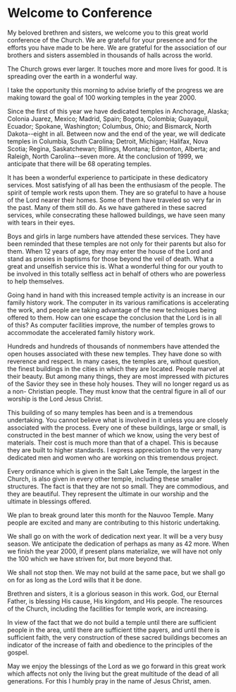 # Welcome to Conference

My beloved brethren and sisters, we welcome you to this great world conference
of the Church. We are grateful for your presence and for the efforts you have
made to be here. We are grateful for the association of our brothers and
sisters assembled in thousands of halls across the world.

The Church grows ever larger. It touches more and more lives for good. It is
spreading over the earth in a wonderful way.

I take the opportunity this morning to advise briefly of the progress we are
making toward the goal of 100 working temples in the year 2000.

Since the first of this year we have dedicated temples in Anchorage, Alaska;
Colonia Juarez, Mexico; Madrid, Spain; Bogota, Colombia; Guayaquil, Ecuador;
Spokane, Washington; Columbus, Ohio; and Bismarck, North Dakota--eight in all.
Between now and the end of the year, we will dedicate temples in Columbia,
South Carolina; Detroit, Michigan; Halifax, Nova Scotia; Regina, Saskatchewan;
Billings, Montana; Edmonton, Alberta; and Raleigh, North Carolina--seven more.
At the conclusion of 1999, we anticipate that there will be 68 operating
temples.

It has been a wonderful experience to participate in these dedicatory
services. Most satisfying of all has been the enthusiasm of the people. The
spirit of temple work rests upon them. They are so grateful to have a house of
the Lord nearer their homes. Some of them have traveled so very far in the
past. Many of them still do. As we have gathered in these sacred services,
while consecrating these hallowed buildings, we have seen many with tears in
their eyes.

Boys and girls in large numbers have attended these services. They have been
reminded that these temples are not only for their parents but also for them.
When 12 years of age, they may enter the house of the Lord and stand as
proxies in baptisms for those beyond the veil of death. What a great and
unselfish service this is. What a wonderful thing for our youth to be involved
in this totally selfless act in behalf of others who are powerless to help
themselves.

Going hand in hand with this increased temple activity is an increase in our
family history work. The computer in its various ramifications is accelerating
the work, and people are taking advantage of the new techniques being offered
to them. How can one escape the conclusion that the Lord is in all of this? As
computer facilities improve, the number of temples grows to accommodate the
accelerated family history work.

Hundreds and hundreds of thousands of nonmembers have attended the open houses
associated with these new temples. They have done so with reverence and
respect. In many cases, the temples are, without question, the finest
buildings in the cities in which they are located. People marvel at their
beauty. But among many things, they are most impressed with pictures of the
Savior they see in these holy houses. They will no longer regard us as a non-
Christian people. They must know that the central figure in all of our worship
is the Lord Jesus Christ.

This building of so many temples has been and is a tremendous undertaking. You
cannot believe what is involved in it unless you are closely associated with
the process. Every one of these buildings, large or small, is constructed in
the best manner of which we know, using the very best of materials. Their cost
is much more than that of a chapel. This is because they are built to higher
standards. I express appreciation to the very many dedicated men and women who
are working on this tremendous project.

Every ordinance which is given in the Salt Lake Temple, the largest in the
Church, is also given in every other temple, including these smaller
structures. The fact is that they are not so small. They are commodious, and
they are beautiful. They represent the ultimate in our worship and the
ultimate in blessings offered.

We plan to break ground later this month for the Nauvoo Temple. Many people
are excited and many are contributing to this historic undertaking.

We shall go on with the work of dedication next year. It will be a very busy
season. We anticipate the dedication of perhaps as many as 42 more. When we
finish the year 2000, if present plans materialize, we will have not only the
100 which we have striven for, but more beyond that.

We shall not stop then. We may not build at the same pace, but we shall go on
for as long as the Lord wills that it be done.

Brethren and sisters, it is a glorious season in this work. God, our Eternal
Father, is blessing His cause, His kingdom, and His people. The resources of
the Church, including the facilities for temple work, are increasing.

In view of the fact that we do not build a temple until there are sufficient
people in the area, until there are sufficient tithe payers, and until there
is sufficient faith, the very construction of these sacred buildings becomes
an indicator of the increase of faith and obedience to the principles of the
gospel.

May we enjoy the blessings of the Lord as we go forward in this great work
which affects not only the living but the great multitude of the dead of all
generations. For this I humbly pray in the name of Jesus Christ, amen.

